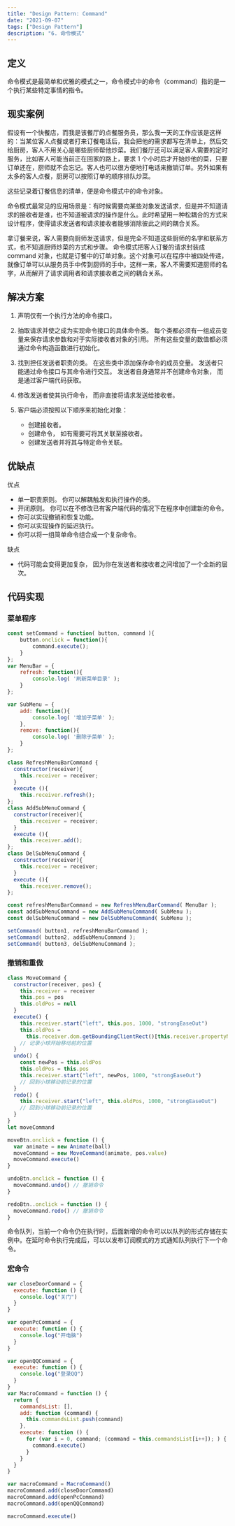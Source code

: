 ```yaml
---
title: "Design Pattern: Command"
date: "2021-09-07"
tags: ["Design Pattern"]
description: "6. 命令模式"
---
```


## 定义

命令模式是最简单和优雅的模式之一，命令模式中的命令（command）指的是一个执行某些特定事情的指令。

## 现实案例

假设有一个快餐店，而我是该餐厅的点餐服务员，那么我一天的工作应该是这样的：当某位客人点餐或者打来订餐电话后，我会把他的需求都写在清单上，然后交给厨房，客人不用关心是哪些厨师帮他炒菜。我们餐厅还可以满足客人需要的定时服务，比如客人可能当前正在回家的路上，要求 1 个小时后才开始炒他的菜，只要订单还在，厨师就不会忘记。客人也可以很方便地打电话来撤销订单。另外如果有太多的客人点餐，厨房可以按照订单的顺序排队炒菜。

这些记录着订餐信息的清单，便是命令模式中的命令对象。

命令模式最常见的应用场景是：有时候需要向某些对象发送请求，但是并不知道请求的接收者是谁，也不知道被请求的操作是什么。此时希望用一种松耦合的方式来设计程序，使得请求发送者和请求接收者能够消除彼此之间的耦合关系。

拿订餐来说，客人需要向厨师发送请求，但是完全不知道这些厨师的名字和联系方式，也不知道厨师炒菜的方式和步骤。 命令模式把客人订餐的请求封装成 command 对象，也就是订餐中的订单对象。这个对象可以在程序中被四处传递，就像订单可以从服务员手中传到厨师的手中。这样一来，客人不需要知道厨师的名字，从而解开了请求调用者和请求接收者之间的耦合关系。

## 解决方案

1. 声明仅有一个执行方法的命令接口。
2. 抽取请求并使之成为实现命令接口的具体命令类。 每个类都必须有一组成员变量来保存请求参数和对于实际接收者对象的引用。 所有这些变量的数值都必须通过命令构造函数进行初始化。
3. 找到担任发送者职责的类。 在这些类中添加保存命令的成员变量。 发送者只能通过命令接口与其命令进行交互。 发送者自身通常并不创建命令对象， 而是通过客户端代码获取。
4. 修改发送者使其执行命令， 而非直接将请求发送给接收者。
5. 客户端必须按照以下顺序来初始化对象：

   - 创建接收者。
   - 创建命令， 如有需要可将其关联至接收者。
   - 创建发送者并将其与特定命令关联。

## 优缺点

优点

- 单一职责原则。 你可以解耦触发和执行操作的类。
- 开闭原则。 你可以在不修改已有客户端代码的情况下在程序中创建新的命令。
- 你可以实现撤销和恢复功能。
- 你可以实现操作的延迟执行。
- 你可以将一组简单命令组合成一个复杂命令。

缺点

- 代码可能会变得更加复杂， 因为你在发送者和接收者之间增加了一个全新的层次。

## 代码实现

### 菜单程序

```js
const setCommand = function( button, command ){
    button.onclick = function(){
        command.execute();
    }
};
var MenuBar = {
    refresh: function(){
        console.log( '刷新菜单目录' );
    }
};

var SubMenu = {
    add: function(){
        console.log( '增加子菜单' );
    },
    remove: function(){
        console.log( '删除子菜单' );
    }
};

class RefreshMenuBarCommand {
  constructor(receiver){
    this.receiver = receiver;
  }
  execute (){
    this.receiver.refresh();
};
class AddSubMenuCommand {
  constructor(receiver){
    this.receiver = receiver;
  }
  execute (){
    this.receiver.add();
};
class DelSubMenuCommand {
  constructor(receiver){
    this.receiver = receiver;
  }
  execute (){
    this.receiver.remove();
};

const refreshMenuBarCommand = new RefreshMenuBarCommand( MenuBar );
const addSubMenuCommand = new AddSubMenuCommand( SubMenu );
const delSubMenuCommand = new DelSubMenuCommand( SubMenu );

setCommand( button1, refreshMenuBarCommand );
setCommand( button2, addSubMenuCommand );
setCommand( button3, delSubMenuCommand );
```

### 撤销和重做

```js
class MoveCommand {
  constructor(receiver, pos) {
    this.receiver = receiver
    this.pos = pos
    this.oldPos = null
  }
  execute() {
    this.receiver.start("left", this.pos, 1000, "strongEaseOut")
    this.oldPos =
      this.receiver.dom.getBoundingClientRect()[this.receiver.propertyName]
    // 记录小球开始移动前的位置
  }
  undo() {
    const newPos = this.oldPos
    this.oldPos = this.pos
    this.receiver.start("left", newPos, 1000, "strongEaseOut")
    // 回到小球移动前记录的位置
  }
  redo() {
    this.receiver.start("left", this.oldPos, 1000, "strongEaseOut")
    // 回到小球移动前记录的位置
  }
}
let moveCommand

moveBtn.onclick = function () {
  var animate = new Animate(ball)
  moveCommand = new MoveCommand(animate, pos.value)
  moveCommand.execute()
}

undoBtn.onclick = function () {
  moveCommand.undo() // 撤销命令
}

redoBtn..onclick = function () {
  moveCommand.redo() // 撤销命令
}
```

命令队列，当前一个命令仍在执行时，后面新增的命令可以以队列的形式存储在实例中。在延时命令执行完成后，可以以发布订阅模式的方式通知队列执行下一个命令。

### 宏命令

```js
var closeDoorCommand = {
  execute: function () {
    console.log("关门")
  }
}

var openPcCommand = {
  execute: function () {
    console.log("开电脑")
  }
}

var openQQCommand = {
  execute: function () {
    console.log("登录QQ")
  }
}
var MacroCommand = function () {
  return {
    commandsList: [],
    add: function (command) {
      this.commandsList.push(command)
    },
    execute: function () {
      for (var i = 0, command; (command = this.commandsList[i++]); ) {
        command.execute()
      }
    }
  }
}

var macroCommand = MacroCommand()
macroCommand.add(closeDoorCommand)
macroCommand.add(openPcCommand)
macroCommand.add(openQQCommand)

macroCommand.execute()
```
